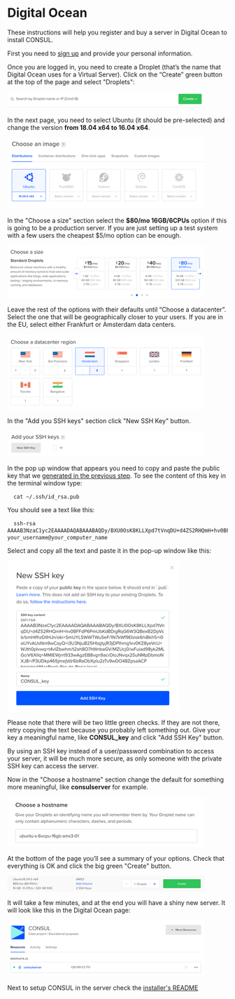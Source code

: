 # Digital Ocean

These instructions will help you register and buy a server in Digital Ocean to install CONSUL.

First you need to [sign up](https://cloud.digitalocean.com/registrations/new) and provide your personal information.

Once you are logged in, you need to create a Droplet \(that’s the name that Digital Ocean uses for a Virtual Server\). Click on the “Create” green button at the top of the page and select "Droplets":

![Digital Ocean Droplets](../../../.gitbook/assets/droplets%20%281%29.png)

In the next page, you need to select Ubuntu \(it should be pre-selected\) and change the version **from 18.04 x64 to 16.04 x64**.

![Digital Ocean Choose an image](../../../.gitbook/assets/image%20%281%29.png)

In the "Choose a size" section select the **$80/mo 16GB/6CPUs** option if this is going to be a production server. If you are just setting up a test system with a few users the cheapest $5/mo option can be enough.

![Digital Ocean Choose a size](../../../.gitbook/assets/size%20%281%29.png)

Leave the rest of the options with their defaults until “Choose a datacenter”. Select the one that will be geographically closer to your users. If you are in the EU, select either Frankfurt or Amsterdam data centers.

![Digital Ocean Choose a region](../../../.gitbook/assets/region%20%281%29.png)

In the "Add you SSH keys" section click "New SSH Key" button.

![Digital Ocean Add your SSH Keys](../../../.gitbook/assets/ssh_keys%20%281%29.png)

In the pop up window that appears you need to copy and paste the public key that we [generated in the previous step](generating_ssh_key.md). To see the content of this key in the terminal window type:

```text
  cat ~/.ssh/id_rsa.pub
```

You should see a text like this:

```text
  ssh-rsa AAAAB3NzaC1yc2EAAAADAQABAAABAQDy/BXU0OsK8KLLXpd7tVnqDU+d4ZS2RHQmH+hv0BFFdP6PmUbKdBDigRqG6W3QBexB2DpVcb/bmHlfhzDlIHJn/oki+SmUYLSWWTWuSeF/1N7kWf9Ebisk6hiBkh5+i0oIJYvAUsNm9wCayQ+i3U3NjuB25HbgtyjR3jDPIhmg1xv0KZ8yeVcU+WJth0pIvwq+t4vlZbwhm/t2ah8O7hWnbaGV/MZUcj0/wFuiad98yk2MLGciV6XIIq+MMIEWjrrt933wAgzEB8vgn9acrDloJNvqx25uNMpDbmoNXJ8+/P3UDkp465jmejVd/6bRaObXplu2zTv9wDO48ZpsaACP your_username@your_computer_name
```

Select and copy all the text and paste it in the pop-up window like this:

![Digital Ocean New SSH Key](../../../.gitbook/assets/new_ssh%20%281%29.png)

Please note that there will be two little green checks. If they are not there, retry copying the text because you probably left something out. Give your key a meaningful name, like **CONSUL\_key** and click "Add SSH Key" button.

By using an SSH key instead of a user/password combination to access your server, it will be much more secure, as only someone with the private SSH key can access the server.

Now in the "Choose a hostname" section change the default for something more meaningful, like **consulserver** for example.

![Digital Ocean hostname](../../../.gitbook/assets/hostname%20%281%29.png)

At the bottom of the page you’ll see a summary of your options. Check that everything is OK and click the big green "Create" button.

![Digital Ocean create](../../../.gitbook/assets/create%20%281%29.png)

It will take a few minutes, and at the end you will have a shiny new server. It will look like this in the Digital Ocean page:

![Digital Ocean server](../../../.gitbook/assets/server%20%281%29.png)

Next to setup CONSUL in the server check the [installer's README](https://github.com/consul/installer)

